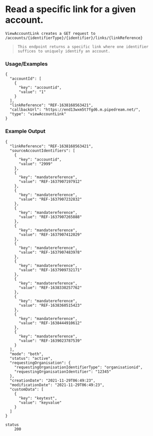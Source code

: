 # Read a specific link for a given account.

 `ViewAccountLink creates a GET request to /accounts/{identifierType}/{identifier}/links/{linkReference}`

> `This endpoint returns a specific link where one identifier suffices to uniquely identify an account.`



### Usage/Examples

```
{
  "accountId": [
    {
      "key": "accountid",
      "value": "1"
    }
  ],
  "linkReference": "REF-1638168563421",
  "callbackUrl": "https://end13wxm5t7fgd6.m.pipedream.net/",
  "type": "viewAccountLink"
}

```

### Example Output

```
{
  "linkReference": "REF-1638168563421",
  "sourceAccountIdentifiers": [
    {
      "key": "accountid",
      "value": "2999"
    },
    {
      "key": "mandatereference",
      "value": "REF-1637907197912"
    },
    {
      "key": "mandatereference",
      "value": "REF-1637907232832"
    },
    {
      "key": "mandatereference",
      "value": "REF-1637907265888"
    },
    {
      "key": "mandatereference",
      "value": "REF-1637907412029"
    },
    {
      "key": "mandatereference",
      "value": "REF-1637907483978"
    },
    {
      "key": "mandatereference",
      "value": "REF-1637909732171"
    },
    {
      "key": "mandatereference",
      "value": "REF-1638330257762"
    },
    {
      "key": "mandatereference",
      "value": "REF-1638360515423"
    },
    {
      "key": "mandatereference",
      "value": "REF-1638444910612"
    },
    {
      "key": "mandatereference",
      "value": "REF-1639023787539"
    }
  ],
  "mode": "both",
  "status": "active",
  "requestingOrganisation": {
    "requestingOrganisationIdentifierType": "organisationid",
    "requestingOrganisationIdentifier": "12345"
  },
  "creationDate": "2021-11-29T06:49:23",
  "modificationDate": "2021-11-29T06:49:23",
  "customData": [
    {
      "key": "keytest",
      "value": "keyvalue"
    }
  ]
}

status
    200
```
